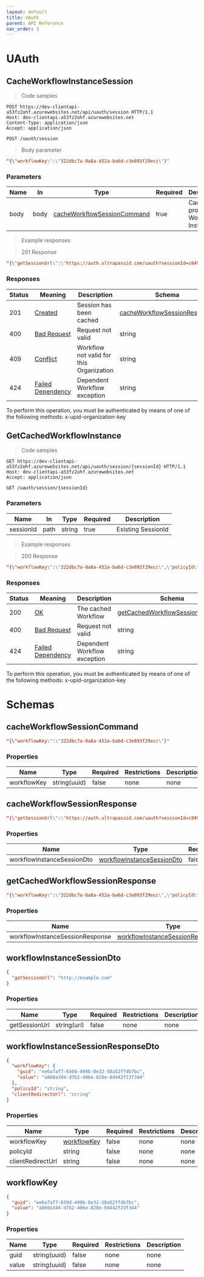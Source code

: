 ```yaml
---
layout: default
title: UAuth
parent: API Reference
nav_order: 3
---
```

<!-- Generator: Widdershins v4.0.1 -->

<h1 id="client-api-uauth">UAuth</h1>

## CacheWorkflowInstanceSession

<a id="opIdCacheWorkflowInstanceSession"></a>

> Code samples

```http
POST https://dev-clientapi-a53fz2ohf.azurewebsites.net/api/uauth/session HTTP/1.1
Host: dev-clientapi-a53fz2ohf.azurewebsites.net
Content-Type: application/json
Accept: application/json

```

`POST /uauth/session`

> Body parameter

```json
"{\"workflowKey\":\"322dbc7a-0a8a-452a-ba6d-c3e893f29ecc\"}"
```

<h3 id="cacheworkflowinstancesession-parameters">Parameters</h3>

|Name|In|Type|Required|Description|
|---|---|---|---|---|
|body|body|[cacheWorkflowSessionCommand](#schemacacheworkflowsessioncommand)|true|Caches a provided Workflow Instance|

> Example responses

> 201 Response

```json
"{\"getSessionUrl\":\"https://auth.ultrapassid.com/uauth?sessionId=c849466775754912bbc9058e627925f0\"}"
```

<h3 id="cacheworkflowinstancesession-responses">Responses</h3>

|Status|Meaning|Description|Schema|
|---|---|---|---|
|201|[Created](https://tools.ietf.org/html/rfc7231#section-6.3.2)|Session has been cached|[cacheWorkflowSessionResponse](#schemacacheworkflowsessionresponse)|
|400|[Bad Request](https://tools.ietf.org/html/rfc7231#section-6.5.1)|Request not valid|string|
|409|[Conflict](https://tools.ietf.org/html/rfc7231#section-6.5.8)|Workflow not valid for this Organization|string|
|424|[Failed Dependency](https://tools.ietf.org/html/rfc2518#section-10.5)|Dependent Workflow exception|string|

<aside class="warning">
To perform this operation, you must be authenticated by means of one of the following methods:
x-upid-organization-key
</aside>

## GetCachedWorkflowInstance

<a id="opIdGetCachedWorkflowInstance"></a>

> Code samples

```http
GET https://dev-clientapi-a53fz2ohf.azurewebsites.net/api/uauth/session/{sessionId} HTTP/1.1
Host: dev-clientapi-a53fz2ohf.azurewebsites.net
Accept: application/json

```

`GET /uauth/session/{sessionId}`

<h3 id="getcachedworkflowinstance-parameters">Parameters</h3>

|Name|In|Type|Required|Description|
|---|---|---|---|---|
|sessionId|path|string|true|Existing SessionId|

> Example responses

> 200 Response

```json
"{\"workflowKey\":\"322dbc7a-0a8a-452a-ba6d-c3e893f29ecc\",\"policyId\":\"B2C_1A_UUID_REGISTRATION\",\"clientRedirectUrl\":\"https://dev-portal.ultrapassid.com\"}"
```

<h3 id="getcachedworkflowinstance-responses">Responses</h3>

|Status|Meaning|Description|Schema|
|---|---|---|---|
|200|[OK](https://tools.ietf.org/html/rfc7231#section-6.3.1)|The cached Workflow|[getCachedWorkflowSessionResponse](#schemagetcachedworkflowsessionresponse)|
|400|[Bad Request](https://tools.ietf.org/html/rfc7231#section-6.5.1)|Request not valid|string|
|424|[Failed Dependency](https://tools.ietf.org/html/rfc2518#section-10.5)|Dependent Workflow exception|string|

<aside class="warning">
To perform this operation, you must be authenticated by means of one of the following methods:
x-upid-organization-key
</aside>

# Schemas

<h2 id="tocS_cacheWorkflowSessionCommand">cacheWorkflowSessionCommand</h2>
<!-- backwards compatibility -->
<a id="schemacacheworkflowsessioncommand"></a>
<a id="schema_cacheWorkflowSessionCommand"></a>
<a id="tocScacheworkflowsessioncommand"></a>
<a id="tocscacheworkflowsessioncommand"></a>

```json
"{\"workflowKey\":\"322dbc7a-0a8a-452a-ba6d-c3e893f29ecc\"}"

```

### Properties

|Name|Type|Required|Restrictions|Description|
|---|---|---|---|---|
|workflowKey|string(uuid)|false|none|none|

<h2 id="tocS_cacheWorkflowSessionResponse">cacheWorkflowSessionResponse</h2>
<!-- backwards compatibility -->
<a id="schemacacheworkflowsessionresponse"></a>
<a id="schema_cacheWorkflowSessionResponse"></a>
<a id="tocScacheworkflowsessionresponse"></a>
<a id="tocscacheworkflowsessionresponse"></a>

```json
"{\"getSessionUrl\":\"https://auth.ultrapassid.com/uauth?sessionId=c849466775754912bbc9058e627925f0\"}"

```

### Properties

|Name|Type|Required|Restrictions|Description|
|---|---|---|---|---|
|workflowInstanceSessionDto|[workflowInstanceSessionDto](#schemaworkflowinstancesessiondto)|false|none|none|

<h2 id="tocS_getCachedWorkflowSessionResponse">getCachedWorkflowSessionResponse</h2>
<!-- backwards compatibility -->
<a id="schemagetcachedworkflowsessionresponse"></a>
<a id="schema_getCachedWorkflowSessionResponse"></a>
<a id="tocSgetcachedworkflowsessionresponse"></a>
<a id="tocsgetcachedworkflowsessionresponse"></a>

```json
"{\"workflowKey\":\"322dbc7a-0a8a-452a-ba6d-c3e893f29ecc\",\"policyId\":\"B2C_1A_UUID_REGISTRATION\",\"clientRedirectUrl\":\"https://dev-portal.ultrapassid.com\"}"

```

### Properties

|Name|Type|Required|Restrictions|Description|
|---|---|---|---|---|
|workflowInstanceSessionResponse|[workflowInstanceSessionResponseDto](#schemaworkflowinstancesessionresponsedto)|false|none|none|

<h2 id="tocS_workflowInstanceSessionDto">workflowInstanceSessionDto</h2>
<!-- backwards compatibility -->
<a id="schemaworkflowinstancesessiondto"></a>
<a id="schema_workflowInstanceSessionDto"></a>
<a id="tocSworkflowinstancesessiondto"></a>
<a id="tocsworkflowinstancesessiondto"></a>

```json
{
  "getSessionUrl": "http://example.com"
}

```

### Properties

|Name|Type|Required|Restrictions|Description|
|---|---|---|---|---|
|getSessionUrl|string(uri)|false|none|none|

<h2 id="tocS_workflowInstanceSessionResponseDto">workflowInstanceSessionResponseDto</h2>
<!-- backwards compatibility -->
<a id="schemaworkflowinstancesessionresponsedto"></a>
<a id="schema_workflowInstanceSessionResponseDto"></a>
<a id="tocSworkflowinstancesessionresponsedto"></a>
<a id="tocsworkflowinstancesessionresponsedto"></a>

```json
{
  "workflowKey": {
    "guid": "ee6a7af7-650d-499b-8e32-58a52ffdb7bc",
    "value": "a860a344-d7b2-406e-828e-8d442f23f344"
  },
  "policyId": "string",
  "clientRedirectUrl": "string"
}

```

### Properties

|Name|Type|Required|Restrictions|Description|
|---|---|---|---|---|
|workflowKey|[workflowKey](#schemaworkflowkey)|false|none|none|
|policyId|string|false|none|none|
|clientRedirectUrl|string|false|none|none|

<h2 id="tocS_workflowKey">workflowKey</h2>
<!-- backwards compatibility -->
<a id="schemaworkflowkey"></a>
<a id="schema_workflowKey"></a>
<a id="tocSworkflowkey"></a>
<a id="tocsworkflowkey"></a>

```json
{
  "guid": "ee6a7af7-650d-499b-8e32-58a52ffdb7bc",
  "value": "a860a344-d7b2-406e-828e-8d442f23f344"
}

```

### Properties

|Name|Type|Required|Restrictions|Description|
|---|---|---|---|---|
|guid|string(uuid)|false|none|none|
|value|string(uuid)|false|none|none|

